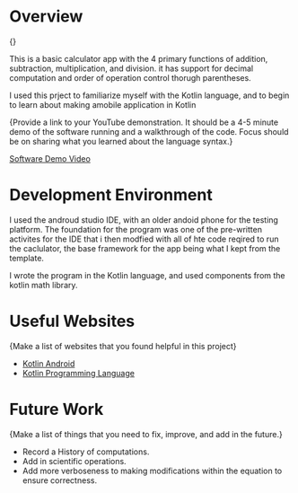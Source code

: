 # Overview

{}

This is a basic calculator app with the 4 primary functions of addition, subtraction, multiplication, and division. it has support for decimal computation and order of operation control thorugh parentheses.

I used this prject to familiarize myself with the Kotlin language, and to begin to learn about making amobile application in Kotlin

{Provide a link to your YouTube demonstration. It should be a 4-5 minute demo of the software running and a walkthrough of the code. Focus should be on sharing what you learned about the language syntax.}

[Software Demo Video](http://youtube.link.goes.here)

# Development Environment

I used the androud studio IDE, with an older andoid phone for the testing platform. The foundation for the program was one of the pre-written activites for the IDE that i then modfied with all of hte code reqired to run the caclulator, the base framework for the app being what I kept from the template.

I wrote the program in the Kotlin language, and used components from the kotlin math library.

# Useful Websites

{Make a list of websites that you found helpful in this project}

- [Kotlin Android](https://kotlinandroid.org/)
- [Kotlin Programming Language](https://kotlinlang.org/)

# Future Work

{Make a list of things that you need to fix, improve, and add in the future.}

- Record a History of computations.
- Add in scientific operations.
- Add more verboseness to making modifications within the equation to ensure correctness.